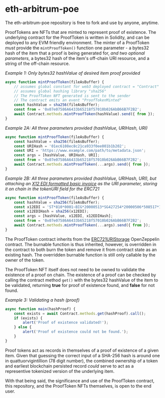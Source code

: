 # eth-arbitrum-poe
The eth-arbitrum-poe repository is free to fork and use by anyone, anytime.

ProofTokens are NFTs that are minted to represent proof of existence. The underlying contract for the ProofToken is written in Solidity, and can be deployed to any EVM friendly environment. The minter of a ProofToken _must_ provide the `mintProofToken()` function one parameter - a bytes32 hash of the item that a proof is being generated for, _and_ _two_ _optional_ _parameters_, a bytes32 hash of the item's off-chain URI resource, and a string of the off-chain resource.

_Example 1: Only bytes32 hashValue of desired item proof provided_
```javascript
async function mintProofToken(fileAsBuffer) {
    // assumes global constant for web3 deployed contract = "Contract"
    // assumes global hashing library "sha256"
    // The ProofToken NFT generated is sent to the sender
    // The contract emits an event "ProofTokenMinted"
    const hashValue = sha256(fileAsBuffer);
    const from = '0x07e07586A6433b65218f57010b026AbB66B7F2B2';
    await Contract.methods.mintProofToken(hashValue).send({ from });
}
```
_Example 2A: All three parameters provided (hashValue, URIHash, URI)_
```javascript
async function mintProofToken(fileAsBuffer) {
    const hashValue = sha256(fileAsBuffer);
    const URIHash = '01ec6108ec8c21ca933f0ee001b1b202';
    const URI = 'https://www.example.com/path/to/metadata.json';
    const args = [hashValue, URIHash, URI];
    const from = '0x07e07586A6433b65218f57010b026AbB66B7F2B2';
    await Contract.methods.mintProofToken(...args).send({ from });
}
```

_Example 2B: All three parameters provided (hashValue, URIHash, URI), but attaching an [X12 EDI formatted basic invoice](https://x12.org/examples/004010x348/example-1-basic-invoice) as the URI parameter, storing it on chain in the tokenURI field for the ERC721_
```javascript
async function mintProofToken(fileAsBuffer) {
    const hashValue = sha256(fileAsBuffer);
    const x12EDI = 'ST*810*0001~BIG*20000513*SG427254*20000506*508517*1001~N1*ST*ABC AEROSPACE CORPORATION*9*123456789-0101~N3*1000 BOARDWALK DRIVE~N4*SOMEWHERE*CA*98898~ITD*05*3*****30*******E~IT1*1*48*EA*3**MG*R5656-2~TDS*14400~CTT*1~SE*10*0001~';
    const x12EDIHash = sha256(x12EDI);
    const args = [hashValue, x12EDI, x12EDIHash];
    const from = '0x07e07586A6433b65218f57010b026AbB66B7F2B2';
    await Contract.methods.mintProofToken(...args).send({ from });
}
```

The ProofToken contract inherits from the [ERC721URIStorage](https://docs.openzeppelin.com/contracts/4.x/api/token/erc721#ERC721URIStorage ) OpenZeppelin contract. The burnable function is thus inherited, however, is overridden in the contract to both burn the token and remove it from contract state as an existing hash. The overridden burnable function is still only callable by the owner of the token.

The ProofToken NFT itself does not need to be owned to validate the existence of a proof on chain. The existence of a proof can be checked by calling the contract method `get()` with the bytes32 hashValue of the item to be validated, returning __true__ for proof of existence found, and __false__ for not found.

_Example 3: Validating a hash (proof)_
```javascript
async function main(hashProof) {
    const exists = await Contract.methods.get(hashProof).call();
    if (exists) {
        alert('Proof of existence validated!');
    } else {
        alert('Proof of existence could not be found.');
    }
}
```

Proof tokens act as records in themselves of a proof of existence of a given item. Given that guessing the correct input of a SHA-256 hash is around one in quattuorvigintillion (78 digit number), the combined ownership of a token and earliest blockchain persisted record _could_ serve to act as a representive tokenized version of the underlying item.

With that being said, the significance and use of the ProofToken contract, this repository, and the ProofToken NFTs themselves, is open to the end user.
